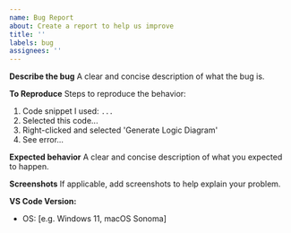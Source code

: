 ```yaml
---
name: Bug Report
about: Create a report to help us improve
title: ''
labels: bug
assignees: ''
---
```


**Describe the bug**
A clear and concise description of what the bug is.

**To Reproduce**
Steps to reproduce the behavior:
1. Code snippet I used: `...`
2. Selected this code...
3. Right-clicked and selected 'Generate Logic Diagram'
4. See error...

**Expected behavior**
A clear and concise description of what you expected to happen.

**Screenshots**
If applicable, add screenshots to help explain your problem.

**VS Code Version:**
 - OS: [e.g. Windows 11, macOS Sonoma]